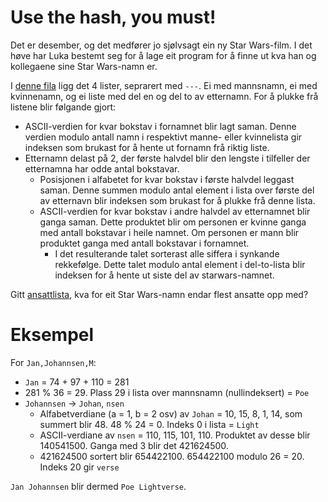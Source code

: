 # Use the hash, you must!

Det er desember, og det medfører jo sjølvsagt ein ny Star Wars-film. I det høve har Luka bestemt seg for å lage eit program for å finne ut kva han og kollegaene sine Star Wars-namn er.

I [denne fila](https://julekalender.knowit.no/resources/2019-luke18/names.txt) ligg det 4 lister, seprarert med `---`. Ei med mannsnamn, ei med kvinnenamn, og ei liste med del en og del to av etternamn. For å plukke frå listene blir følgande gjort:

* ASCII-verdien for kvar bokstav i fornamnet blir lagt saman. Denne verdien modulo antall namn i respektivt manne- eller kvinnelista gir indeksen som brukast for å hente ut fornamn frå riktig liste.
* Etternamn delast på 2, der første halvdel blir den lengste i tilfeller der etternamna har odde antal bokstavar.
  * Posisjonen i alfabetet for kvar bokstav i første halvdel leggast saman. Denne summen modulo antal element i lista over første del av etternavn blir indeksen som brukast for å plukke frå denne lista.
  * ASCII-verdien for kvar bokstav i andre halvdel av etternamnet blir ganga saman. Dette produktet blir om personen er kvinne ganga med antall bokstavar i heile namnet. Om personen er mann blir produktet ganga med antall bokstavar i fornamnet.
    * I det resulterande talet sorterast alle siffera i synkande rekkefølge. Dette talet modulo antal element i del-to-lista blir indeksen for å hente ut siste del av starwars-namnet.

Gitt [ansattlista](https://julekalender.knowit.no/resources/2019-luke18/employees.csv), kva for eit Star Wars-namn endar flest ansatte opp med?

# Eksempel

For `Jan,Johannsen,M`:

* `Jan` = 74 + 97 + 110 = 281
* 281 % 36 = 29. Plass 29 i lista over mannsnamn (nullindeksert) = `Poe`
* `Johannsen` -> `Johan`, `nsen`
  * Alfabetverdiane (a = 1, b = 2 osv) av `Johan` = 10, 15, 8, 1, 14, som summert blir 48. 48 % 24 = 0. Indeks 0 i lista = `Light`
  * ASCII-verdiane av `nsen` = 110, 115, 101, 110. Produktet av desse blir 140541500. Ganga med 3 blir det 421624500.
  * 421624500 sortert blir 654422100. 654422100 modulo 26 = 20. Indeks 20 gir `verse`

`Jan Johannsen` blir dermed `Poe Lightverse`.
